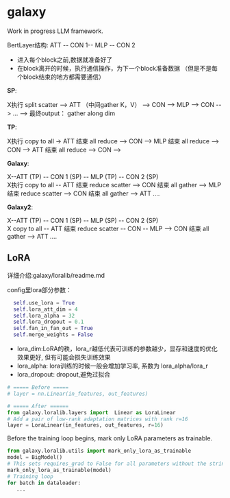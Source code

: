 # galaxy
Work in progress LLM framework.


BertLayer结构: ATT -- CON 1-- MLP -- CON 2 
+ 进入每个block之前,数据就准备好了
+ 在block离开的时候，执行通信操作，为下一个block准备数据 （但是不是每个block结束的地方都需要通信）

**SP**:  

X执行 split scatter -->  ATT （中间gather K，V） --> CON -->  MLP  --> CON --> ... --> 最终output： gather along dim <br>

**TP**:  

X执行 copy to all -> ATT 结束 all reduce --> CON --> MLP 结束 all reduce --> CON  --> ATT 结束 all reduce --> CON -->  <br>

**Galaxy**:

X--ATT (TP) -- CON 1 (SP) -- MLP  (TP) -- CON 2 (SP)  <br>
X执行 copy to all -- ATT 结束 reduce scatter --> CON 结束 all gather --> MLP 结束 reduce scatter --> CON 结束 all gather --> ATT .... <br>

**Galaxy2**:

X--ATT (TP) -- CON 1 (SP) -- MLP  (SP) -- CON 2 (SP)  <br>
X copy to all -- ATT 结束 reduce scatter  -- CON -- MLP -->  CON 结束 all gather --> ATT .... <br>

## LoRA 
详细介绍:galaxy/loralib/readme.md

config里lora部分参数：
 ```python
   self.use_lora = True
   self.lora_att_dim = 4
   self.lora_alpha = 32
   self.lora_dropout = 0.1
   self.fan_in_fan_out = True
   self.merge_weights = False
 ```
+ lora_dim:LoRA的秩，lora_r越低代表可训练的参数越少，显存和速度的优化效果更好, 但有可能会损失训练效果
+ lora_alpha: lora训练的时候一般会增加学习率, 系数为 lora_alpha/lora_r	
+ lora_dropout: dropout,避免过拟合

 
 ```python
 # ===== Before =====
 # layer = nn.Linear(in_features, out_features)

 # ===== After ======
from galaxy.loralib.layers import  Linear as LoraLinear
 # Add a pair of low-rank adaptation matrices with rank r=16
 layer = LoraLinear(in_features, out_features, r=16)
 ```

 Before the training loop begins, mark only LoRA parameters as trainable.
 ```python
from galaxy.loralib.utils import mark_only_lora_as_trainable
 model = BigModel()
 # This sets requires_grad to False for all parameters without the string "lora_" in their names
 mark_only_lora_as_trainable(model)
 # Training loop
 for batch in dataloader:
    ...
 ```
